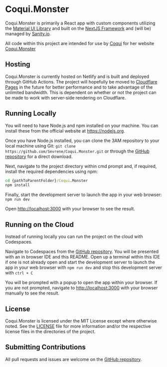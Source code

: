 # Coqui.Monster

Coqui.Monster is primarily a React app with custom components utilizing the [Material UI Library](https://mui.com/material-ui/) and built on the [NextJS Framework](https://nextjs.org/) and (will be) managed by [Sanity.io](https://www.sanity.io/).

All code within this project are intended for use by [Coqui](https://www.twitch.tv/coqui) for her website [Coqui.Monster](https://coqui.monster/)

## Hosting

Coqui.Monster is currently hosted on Netlify and is built and deployed through GitHub Actions.
The project will hopefully be moved to [Cloudflare Pages](https://pages.cloudflare.com/) in the future for better performance and to take advantage of the unlimited bandwidth.
This is dependent on whether or not the project can be made to work with server-side rendering on Cloudflare.

## Running Locally

You will need to have Node.js and npm installed on your machine.
You can install these from the official website at <https://nodejs.org>.

Once you have Node.js installed, you can clone the 3AM repository to your local machine using Git: `git clone https://github.com/Sevrene/Coqui.Monster.git`
or through the [GitHub repository](https://github.com/Sevrene/Coqui.Monster) for a direct download.

Next, navigate to the project directory within cmd prompt and, if required, install the required dependencies using npm:

```cmd
cd {pathToParentFolder}/Coqui.Monster
npm install
```

Finally, start the development server to launch the app in your web browser:
`npm run dev`

Open [http://localhost:3000](http://localhost:3000) with your browser to see the result.

## Running on the Cloud

Instead of running locally you can run the project on the cloud with Codespaces.

Navigate to Codespaces from the [GitHub repository](https://github.com/Sevrene/Coqui.Monster). You will be presented with an in browser IDE and this README.
Open up a terminal within this IDE if one is not already open and start the development server to launch the app in your web browser with `npm run dev` and stop this development server with `ctrl + C`

You will be prompted with a popup to open the app within your browser. If you are not prompted, navigate to [http://localhost:3000](http://localhost:3000) with your browser manually to see the result.

## License

Coqui.Monster is licensed under the MIT License except where otherwise noted. See the [LICENSE](/LICENSE.md) file for more information and/or the respective license files in the directories of the project.

## Submitting Contributions

All pull requests and issues are welcome on the [GitHub repository](https://github.com/Sevrene/Coqui.Monster).
